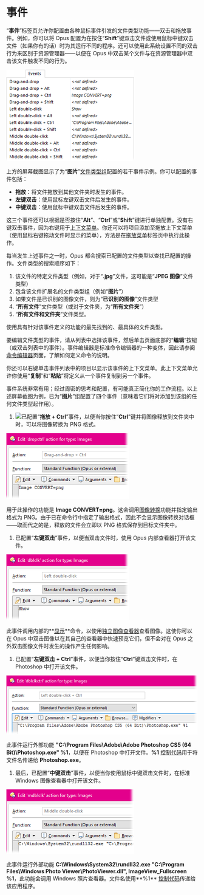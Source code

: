# 事件

“**事件**”标签页允许你配置由各种鼠标事件引发的文件类型功能——双击和拖放事件。例如，你可以将 Opus 配置为在按住“**Shift**”键双击文件或使用鼠标中键双击文件（如果你有的话）时为其运行不同的程序。还可以使用此系统设置不同的双击行为来区别于资源管理器——以便在 Opus 中双击某个文件与在资源管理器中双击该文件触发不同的行为。

![](/Manual/images/media/filetypes_-_events.png) 

上方的屏幕截图显示了为“**图片**”[文件类型组](../file_type_groups.zh.md)配置的若干事件示例。你可以配置的事件包括：

- **拖放**：将文件拖放到其他文件夹时发生的事件。
- **左键双击**：使用鼠标左键双击文件后发生的事件。
- **中键双击**：使用鼠标中键双击文件后发生的事件。

这三个事件还可以根据是否按住“**Alt**”、“**Ctrl**”或“**Shift**”键进行单独配置。没有右键双击事件，因为右键用于[上下文菜单](context_menu.zh.md)。你还可以将项目添加至拖放上下文菜单（使用鼠标右键拖动文件时显示的菜单），方法是在[拖放菜单](drop_menu.zh.md)标签页中执行此操作。

每当发生上述事件之一时，Opus 都会搜索已配置的文件类型以查找已配置的操作。文件类型的搜索顺序如下：

1.  该文件的特定文件类型（例如，对于“**.jpg**”文件，这可能是“**JPEG 图像**”文件类型）
2.  包含该文件扩展名的文件类型组（例如“**图片**”）
3.  如果文件是已识别的图像文件，则为“**已识别的图像**”文件类型
4.  “**所有文件**”文件类型（或对于文件夹，为“**所有文件夹**”）
5.  “**所有文件和文件夹**”文件类型。

使用具有针对该事件定义的功能的最先找到的、最具体的文件类型。

要编辑文件类型的事件，请从列表中选择该事件，然后单击页面底部的“**编辑**”按钮（或双击列表中的事件）。事件编辑器是标准命令编辑器的一种变体，因此请参阅[命令编辑器](/Manual/customize/creating_your_own_buttons/command_editor/README.zh.md)页面，了解如何定义命令的说明。

你还可以右键单击事件列表中的项目以显示该事件的上下文菜单。此上下文菜单允许你使用“**复制**”和“**粘贴**”将定义从一个事件复制到另一个事件。

事件系统非常有用；经过周密的思考和配置，有可能真正简化你的工作流程。以上述屏幕截图为例，已为“**图片**”组配置了四个事件（意味着它们将对添加到该组的任何文件类型起作用）。

1.  ![](/anchor/convertpng/)已配置“**拖放 + Ctrl**”事件，以便当你按住“**Ctrl**”键并将图像释放到文件夹中时，可以将图像转换为 PNG 格式。

![](/Manual/images/media/event_-_dropctrl.png)

用于此操作的功能是 **Image CONVERT=png**。这会调用[图像转换](/Manual/additional_functionality/image_conversion/README.zh.md)功能并指定输出格式为 PNG。由于已在命令行中指定了输出格式，因此不会显示图像转换对话框——取而代之的是，释放的文件会立即以 PNG 格式保存到目标文件夹中。

1.  已配置“**左键双击**”事件，以便当双击文件时，使用 Opus 内部查看器打开该文件。

![](/Manual/images/media/event_-_dblclk.png)

此事件调用内部的**[显示](/Manual/reference/command_reference/internal_commands/show.zh.md)**命令，以使用[独立图像查看器](/Manual/additional_functionality/viewing_images/README.zh.md)查看图像。这使你可以在 Opus 中双击图像以在其自己的查看器中快速预览它们，但不会对在 Opus 之外双击图像文件时发生的操作产生任何影响。

1.  已配置“**左键双击 + Ctrl**”事件，以便当你按住“**Ctrl**”键双击文件时，在 Photoshop 中打开该文件。

![](/Manual/images/media/event_-_dblclkctrl.png)

此事件运行外部功能 **"C:\Program Files\Adobe\Adobe Photoshop CS5 (64 Bit)\Photoshop.exe" %1**，以便在 Photoshop 中打开文件。**%1** [控制代码](/Manual/customize/creating_your_own_buttons/passing_files_to_external_programs.zh.md)用于将文件名传递给 **Photoshop.exe**。

1.  最后，已配置“**中键双击**”事件，以便当你使用鼠标中键双击文件时，在标准 Windows 图像查看器中打开该文件。

![](/Manual/images/media/event_-_middleclk.png)

此事件运行外部功能 **C:\Windows\System32\rundll32.exe "C:\Program Files\Windows Photo Viewer\PhotoViewer.dll", ImageView_Fullscreen %1**，此功能会调用 Windows 照片查看器。文件名使用**%1** [控制代码](/Manual/customize/creating_your_own_buttons/passing_files_to_external_programs.zh.md)传递给该应用程序。